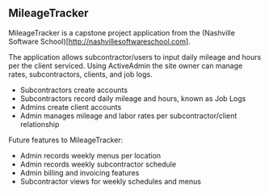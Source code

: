## MileageTracker

MileageTracker is a capstone project application from the (Nashville Software School)[http://nashvillesoftwareschool.com].

The application allows subcontractor/users to input daily mileage and hours per the client serviced. Using ActiveAdmin the site owner can manage rates, subcontractors, clients, and job logs.

- Subcontractors create accounts
- Subcontractors record daily mileage and hours, known as Job Logs
- Admins create client accounts
- Admin manages mileage and labor rates per subcontractor/client relationship

Future features to MileageTracker:
- Admin records weekly menus per location
- Admin records weekly subcontractor schedule
- Admin billing and invoicing features
- Subcontractor views for weekly schedules and menus
